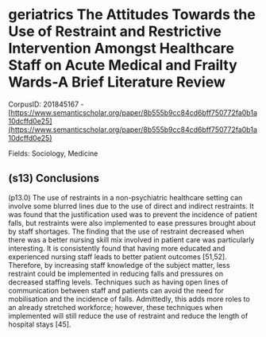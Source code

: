 # geriatrics The Attitudes Towards the Use of Restraint and Restrictive Intervention Amongst Healthcare Staff on Acute Medical and Frailty Wards-A Brief Literature Review

CorpusID: 201845167 - [https://www.semanticscholar.org/paper/8b555b9cc84cd6bff750772fa0b1a10dcffd0e25](https://www.semanticscholar.org/paper/8b555b9cc84cd6bff750772fa0b1a10dcffd0e25)

Fields: Sociology, Medicine

## (s13) Conclusions
(p13.0) The use of restraints in a non-psychiatric healthcare setting can involve some blurred lines due to the use of direct and indirect restraints. It was found that the justification used was to prevent the incidence of patient falls, but restraints were also implemented to ease pressures brought about by staff shortages. The finding that the use of restraint decreased when there was a better nursing skill mix involved in patient care was particularly interesting. It is consistently found that having more educated and experienced nursing staff leads to better patient outcomes [51,52]. Therefore, by increasing staff knowledge of the subject matter, less restraint could be implemented in reducing falls and pressures on decreased staffing levels. Techniques such as having open lines of communication between staff and patients can avoid the need for mobilisation and the incidence of falls. Admittedly, this adds more roles to an already stretched workforce; however, these techniques when implemented will still reduce the use of restraint and reduce the length of hospital stays [45].
